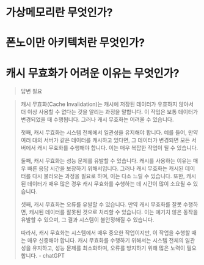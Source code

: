 # 가상메모리란 무엇인가?

# 폰노이만 아키텍처란 무엇인가?

# 캐시 무효화가 어려운 이유는 무엇인가?

> 답변 필요

> 캐시 무효화(Cache Invalidation)는 캐시에 저장된 데이터가 유효하지 않아서 더 이상 사용할 수 없다는 것을 알리는 과정을 말합니다. 이 작업은 보통 데이터가 변경되었을 때 수행됩니다. 그러나 캐시 무효화는 어려울 수 있습니다.
>
> 첫째, 캐시 무효화는 시스템 전체에서 일관성을 유지해야 합니다. 예를 들어, 만약 여러 대의 서버가 같은 데이터를 캐시하고 있다면, 그 데이터가 변경되면 모든 서버에서 캐시 무효화를 수행해야 합니다. 이는 매우 복잡한 작업이 될 수 있습니다.
>
> 둘째, 캐시 무효화는 성능 문제를 유발할 수 있습니다. 캐시를 사용하는 이유는 매우 빠른 응답 시간을 보장하기 위해서입니다. 그러나 캐시 무효화는 캐시된 데이터를 다시 불러오는 과정을 필요로 하며, 이는 다소 느릴 수 있습니다. 또한, 캐시된 데이터가 매우 많은 경우 캐시 무효화를 수행하는 데 시간이 많이 소요될 수 있습니다.
>
> 셋째, 캐시 무효화는 오류를 유발할 수 있습니다. 만약 캐시 무효화를 잘못 수행하면, 캐시된 데이터를 잘못된 것으로 처리할 수 있습니다. 이는 예기치 않은 동작을 유발할 수 있으며, 그 결과 시스템이 불안정해질 수 있습니다.
>
> 따라서, 캐시 무효화는 시스템에서 매우 중요한 작업이지만, 이 작업을 수행할 때는 매우 신중해야 합니다. 캐시 무효화를 수행하기 위해서는 시스템 전체의 일관성을 유지하고, 성능 문제를 최소화하며, 오류를 방지하기 위해 많은 노력이 필요합니다.
> \- chatGPT

